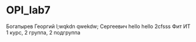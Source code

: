 # OPI_lab7
Богатырев 
Георгий 
l;wqkdn qwekdw;
Сергеевич hello hello 2cfsss
Фит
ИТ
1 курс, 2 группа, 2 подгруппа
